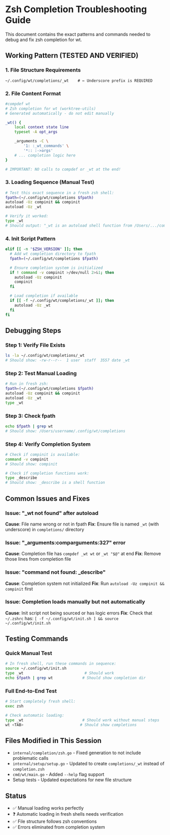 # Zsh Completion Troubleshooting Guide

This document contains the exact patterns and commands needed to debug and fix zsh completion for wt.

## Working Pattern (TESTED AND VERIFIED)

### 1. File Structure Requirements
```
~/.config/wt/completions/_wt    # ← Underscore prefix is REQUIRED
```

### 2. File Content Format
```bash
#compdef wt
# Zsh completion for wt (worktree-utils)
# Generated automatically - do not edit manually

_wt() {
    local context state line
    typeset -A opt_args

    _arguments -C \
        '1: :_wt_commands' \
        '*:: :->args'
    # ... completion logic here
}

# IMPORTANT: NO calls to compdef or _wt at the end!
```

### 3. Loading Sequence (Manual Test)
```bash
# Test this exact sequence in a fresh zsh shell:
fpath=(~/.config/wt/completions $fpath)
autoload -Uz compinit && compinit
autoload -Uz _wt

# Verify it worked:
type _wt
# Should output: "_wt is an autoload shell function from /Users/.../completions/_wt"
```

### 4. Init Script Pattern
```bash
elif [[ -n "$ZSH_VERSION" ]]; then
  # Add wt completion directory to fpath
  fpath=(~/.config/wt/completions $fpath)

  # Ensure completion system is initialized
  if ! command -v compinit >/dev/null 2>&1; then
    autoload -Uz compinit
    compinit
  fi

  # Load completion if available
  if [[ -f ~/.config/wt/completions/_wt ]]; then
    autoload -Uz _wt
  fi
fi
```

## Debugging Steps

### Step 1: Verify File Exists
```bash
ls -la ~/.config/wt/completions/_wt
# Should show: -rw-r--r--  1 user  staff  3557 date _wt
```

### Step 2: Test Manual Loading
```bash
# Run in fresh zsh:
fpath=(~/.config/wt/completions $fpath)
autoload -Uz compinit && compinit
autoload -Uz _wt
type _wt
```

### Step 3: Check fpath
```bash
echo $fpath | grep wt
# Should show: /Users/username/.config/wt/completions
```

### Step 4: Verify Completion System
```bash
# Check if compinit is available:
command -v compinit
# Should show: compinit

# Check if completion functions work:
type _describe
# Should show: _describe is a shell function
```

## Common Issues and Fixes

### Issue: "_wt not found" after autoload
**Cause**: File name wrong or not in fpath
**Fix**: Ensure file is named `_wt` (with underscore) in `completions/` directory

### Issue: "_arguments:comparguments:327" error
**Cause**: Completion file has `compdef _wt wt` or `_wt "$@"` at end
**Fix**: Remove those lines from completion file

### Issue: "command not found: _describe"
**Cause**: Completion system not initialized
**Fix**: Run `autoload -Uz compinit && compinit` first

### Issue: Completion loads manually but not automatically
**Cause**: Init script not being sourced or has logic errors
**Fix**: Check that `~/.zshrc` has: `[ -f ~/.config/wt/init.sh ] && source ~/.config/wt/init.sh`

## Testing Commands

### Quick Manual Test
```bash
# In fresh shell, run these commands in sequence:
source ~/.config/wt/init.sh
type _wt                           # Should work
echo $fpath | grep wt             # Should show completion dir
```

### Full End-to-End Test
```bash
# Start completely fresh shell:
exec zsh

# Check automatic loading:
type _wt                          # Should work without manual steps
wt <TAB>                         # Should show completions
```

## Files Modified in This Session
- `internal/completion/zsh.go` - Fixed generation to not include problematic calls
- `internal/setup/setup.go` - Updated to create `completions/_wt` instead of `completion.zsh`
- `cmd/wt/main.go` - Added `--help` flag support
- Setup tests - Updated expectations for new file structure

## Status
- ✅ Manual loading works perfectly
- ❓ Automatic loading in fresh shells needs verification
- ✅ File structure follows zsh conventions
- ✅ Errors eliminated from completion system
